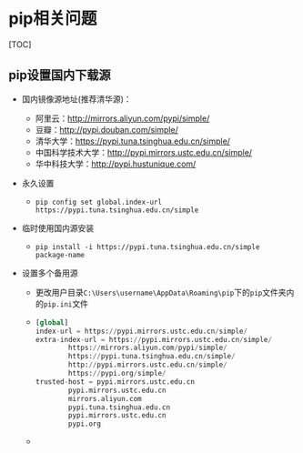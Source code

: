 # pip相关问题

[TOC]

## pip设置国内下载源

- 国内镜像源地址(推荐清华源)：
  - 阿里云：http://mirrors.aliyun.com/pypi/simple/
  - 豆瓣：http://pypi.douban.com/simple/
  - 清华大学：https://pypi.tuna.tsinghua.edu.cn/simple/
  - 中国科学技术大学：http://pypi.mirrors.ustc.edu.cn/simple/
  - 华中科技大学：http://pypi.hustunique.com/

- 永久设置
  - `pip config set global.index-url https://pypi.tuna.tsinghua.edu.cn/simple`

- 临时使用国内源安装
  - `pip install -i https://pypi.tuna.tsinghua.edu.cn/simple package-name`

- 设置多个备用源

  - 更改用户目录`C:\Users\username\AppData\Roaming\pip`下的`pip`文件夹内的`pip.ini`文件

  - ```python
    [global]
    index-url = https://pypi.mirrors.ustc.edu.cn/simple/
    extra-index-url = https://pypi.mirrors.ustc.edu.cn/simple/
    		https://mirrors.aliyun.com/pypi/simple/
    		https://pypi.tuna.tsinghua.edu.cn/simple/
    		http://pypi.mirrors.ustc.edu.cn/simple/
    		https://pypi.org/simple/
    trusted-host = pypi.mirrors.ustc.edu.cn
    		pypi.mirrors.ustc.edu.cn
    		mirrors.aliyun.com
    		pypi.tuna.tsinghua.edu.cn
    		pypi.mirrors.ustc.edu.cn
    		pypi.org
    ```

  - 